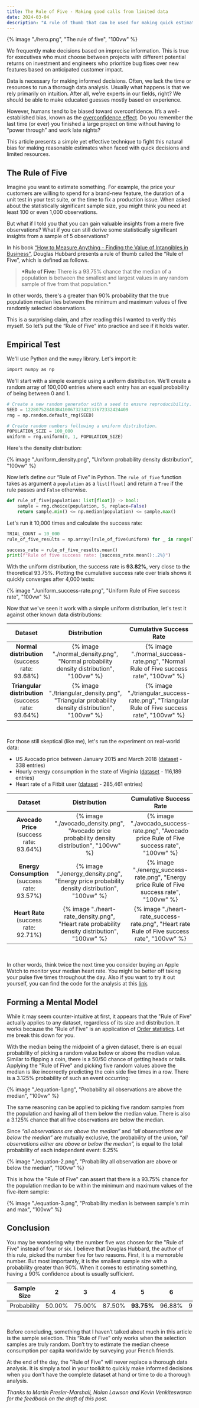 ```yaml
---
title: The Rule of Five - Making good calls from limited data
date: 2024-03-04
description: "A rule of thumb that can be used for making quick estimations when data is limited."
---
```


{% image "./hero.png", "The rule of five", "100vw" %}

We frequently make decisions based on imprecise information. This is true for executives who must choose between projects with different potential returns on investment and engineers who prioritize bug fixes over new features based on anticipated customer impact.

Data is necessary for making informed decisions. Often, we lack the time or resources to run a thorough data analysis. Usually what happens is that we rely primarily on intuition. After all, we're experts in our fields, right? We should be able to make educated guesses mostly based on experience.

However, humans tend to be biased toward overconfidence. It’s a well-established bias, known as the [overconfidence effect](https://en.wikipedia.org/wiki/Overconfidence_effect). Do you remember the last time (or ever) you finished a large project on time without having to “power through” and work late nights?

This article presents a simple yet effective technique to fight this natural bias for making reasonable estimates when faced with quick decisions and limited resources.

## The Rule of Five

Imagine you want to estimate something. For example, the price your customers are willing to spend for a brand-new feature, the duration of a unit test in your test suite, or the time to fix a production issue. When asked about the statistically significant sample size, you might think you need at least 100 or even 1,000 observations.

But what if I told you that you can gain valuable insights from a mere five observations? What if you can still derive some statistically significant insights from a sample of 5 observations?

In his book [“How to Measure Anything - Finding the Value of Intangibles in Business”](https://hubbardresearch.com/publications/how-to-measure-anything-book/), Douglas Hubbard presents a rule of thumb called the “Rule of Five”, which is defined as follows.

> **\*Rule of Five:** There is a 93.75% chance that the median of a population is between the smallest and largest values in any random sample of five from that population.\*

In other words, there's a greater than 90% probability that the true population median lies between the minimum and maximum values of five randomly selected observations.

This is a surprising claim, and after reading this I wanted to verify this myself. So let’s put the “Rule of Five” into practice and see if it holds water.

## Empirical Test

We'll use Python and the `numpy` library. Let's import it:

```bash
import numpy as np
```

We'll start with a simple example using a uniform distribution. We'll create a random array of 100,000 entries where each entry has an equal probability of being between 0 and 1.

```py
# Create a new random generator with a seed to ensure reproducibility.
SEED = 122807528403841006732342137672332424409
rng = np.random.default_rng(SEED)

# Create random numbers following a uniform distribution.
POPULATION_SIZE = 100_000
uniform = rng.uniform(0, 1, POPULATION_SIZE)
```

Here's the density distribution:

{% image "./uniform_density.png", "Uniform probability density distribution", "100vw" %}

Now let’s define our “Rule of Five” in Python. The `rule_of_five` function takes as argument a `population` as a `list[float]` and return a `True` if the rule passes and `False` otherwise.

```py
def rule_of_five(population: list[float]) -> bool:
    sample = rng.choice(population, 5, replace=False)
    return sample.min() <= np.median(population) <= sample.max()
```

Let's run it 10,000 times and calculate the success rate:

```py
TRIAL_COUNT = 10_000
rule_of_five_results = np.array([rule_of_five(uniform) for _ in range(TRIAL_COUNT)])

success_rate = rule_of_five_results.mean()
print(f"Rule of five success rate: {success_rate.mean():.2%}")
```

With the uniform distribution, the success rate is **93.82%**, very close to the theoretical 93.75%. Plotting the cumulative success rate over trials shows it quickly converges after 4,000 tests:

{% image "./uniform_success-rate.png", "Uniform Rule of Five success rate", "100vw" %}

Now that we've seen it work with a simple uniform distribution, let's test it against other known data distributions:

|                         Dataset                          |                                          Distribution                                          |                                   Cumulative Success Rate                                    |
| :------------------------------------------------------: | :--------------------------------------------------------------------------------------------: | :------------------------------------------------------------------------------------------: |
|   **Normal distribution** <br/> (success rate: 93.68%)   |     {% image "./normal_density.png", "Normal probability density distribution", "100vw" %}     |     {% image "./normal_success-rate.png", "Normal Rule of Five success rate", "100vw" %}     |
| **Triangular distribution** </br> (success rate: 93.64%) | {% image "./triangular_density.png", "Triangular probability density distribution", "100vw" %} | {% image "./triangular_success-rate.png", "Triangular Rule of Five success rate", "100vw" %} |

<br/>

For those still skeptical (like me), let's run the experiment on real-world data:

- US Avocado price between January 2015 and March 2018 ([dataset](https://www.kaggle.com/datasets/neuromusic/avocado-prices) - 338 entries)
- Hourly energy consumption in the state of Virginia ([dataset](https://www.kaggle.com/datasets/robikscube/hourly-energy-consumption) - 116,189 entries)
- Heart rate of a Fitbit user ([dataset](https://www.kaggle.com/datasets/arashnic/fitbit) - 285,461 entries)

|                       Dataset                       | Distribution | Cumulative Success Rate |
| :-------------------------------------------------: | :----------: | :---------------------: |
|   **Avocado Price** <br/> (success rate: 93.64%)    | {% image "./avocado_density.png", "Avocado price probability density distribution", "100vw" %}     |     {% image "./avocado_success-rate.png", "Avocado price Rule of Five success rate", "100vw" %}     |
| **Energy Consumption** <br/> (success rate: 93.57%) | {% image "./energy_density.png", "Energy price probability density distribution", "100vw" %}     |     {% image "./energy_success-rate.png", "Energy price Rule of Five success rate", "100vw" %}     |
|     **Heart Rate** <br/> (success rate: 92.71%)     | {% image "./heart-rate_density.png", "Heart rate probability density distribution", "100vw" %}     |     {% image "./heart-rate_success-rate.png", "Heart rate Rule of Five success rate", "100vw" %}     |

<br/>

In other words, think twice the next time you consider buying an Apple Watch to monitor your median heart rate. You might be better off taking your pulse five times throughout the day. Also if you want to try it out yourself, you can find the code for the analysis at this [link](https://github.com/pmdartus/rule-of-five).

## Forming a Mental Model

While it may seem counter-intuitive at first, it appears that the "Rule of Five" actually applies to any dataset, regardless of its size and distribution. It works because the "Rule of Five" is an application of [Order statistics](https://en.wikipedia.org/wiki/Order_statistic). Let me break this down for you.

With the median being the midpoint of a given dataset, there is an equal probability of picking a random value below or above the median value. Similar to flipping a coin, there is a 50/50 chance of getting heads or tails. Applying the "Rule of Five" and picking five random values above the median is like incorrectly predicting the coin side five times in a row. There is a 3.125% probability of such an event occurring:

<!-- P(\text{all observations are above the median}) = (\dfrac{1}{2})^5 = 0.03125 -->
{% image "./equation-1.png", "Probability all observations are above the median", "100vw" %}

The same reasoning can be applied to picking five random samples from the population and having all of them below the median value. There is also a 3.125% chance that all five observations are below the median.

Since _“all observations are *above* the median”_ and _“all observations are *below* the median”_ are mutually exclusive, the probability of the union, _“all observations either are *above or below* the median”,_ is equal to the total probability of each independent event: 6.25%

<!-- P(\text{all observation are above or below the median}) = 0.03125 + 0.03125 = 0.0625 -->
{% image "./equation-2.png", "Probability all observation are above or below the median", "100vw" %}

This is how the "Rule of Five" can assert that there is a 93.75% chance for the population median to be within the minimum and maximum values of the five-item sample:

<!-- P(\text{median is between sample's min and max}) = 1 - 0.0625 = 0.9375 -->
{% image "./equation-3.png", "Probability median is between sample's min and max", "100vw" %}

## Conclusion

You may be wondering why the number five was chosen for the "Rule of Five" instead of four or six. I believe that Douglas Hubbard, the author of this rule, picked the number five for two reasons. First, it is a memorable number. But most importantly, it is the smallest sample size with a probability greater than 90%. When it comes to estimating something, having a 90% confidence about is usually sufficient.

| Sample Size |   2    |   3    |   4    |   **5**    |   6    |   7    |   8    |
| :---------: | :----: | :----: | :----: | :--------: | :----: | :----: | :----: |
| Probability | 50.00% | 75.00% | 87.50% | **93.75%** | 96.88% | 98.44% | 99.22% |

<br/>

Before concluding, something that I haven’t talked about much in this article is the sample selection. This “Rule of Five” only works when the selection samples are truly random. Don’t try to estimate the median cheese consumption per capita worldwide by surveying your French friends.

At the end of the day, the "Rule of Five" will never replace a thorough data analysis. It is simply a tool in your toolkit to quickly make informed decisions when you don't have the complete dataset at hand or time to do a thorough analysis.

_Thanks to Martin Presler-Marshall, Nolan Lawson and Kevin Venkiteswaran for the feedback on the draft of this post._

